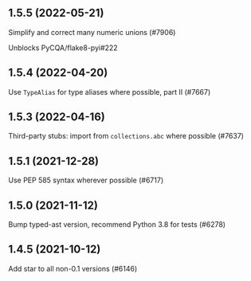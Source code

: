 ## 1.5.5 (2022-05-21)

Simplify and correct many numeric unions (#7906)

Unblocks PyCQA/flake8-pyi#222

## 1.5.4 (2022-04-20)

Use `TypeAlias` for type aliases where possible, part II (#7667)

## 1.5.3 (2022-04-16)

Third-party stubs: import from `collections.abc` where possible (#7637)

## 1.5.1 (2021-12-28)

Use PEP 585 syntax wherever possible (#6717)

## 1.5.0 (2021-11-12)

Bump typed-ast version, recommend Python 3.8 for tests (#6278)

## 1.4.5 (2021-10-12)

Add star to all non-0.1 versions (#6146)

